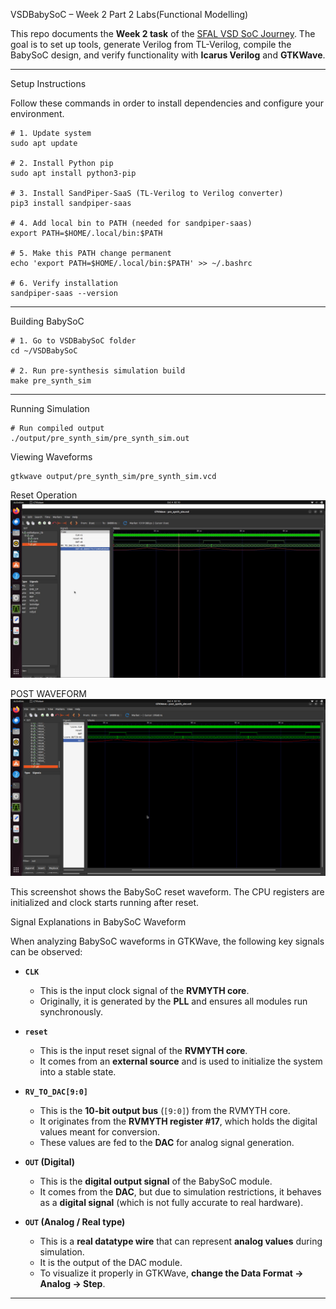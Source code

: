  VSDBabySoC – Week 2 Part 2 Labs(Functional Modelling)

This repo documents the **Week 2 task** of the [SFAL VSD SoC Journey](https://github.com/hemanthkumardm/SFAL-VSD-SoC-Journey).
The goal is to set up tools, generate Verilog from TL-Verilog, compile the BabySoC design, and verify functionality with **Icarus Verilog** and **GTKWave**.

---

 Setup Instructions

Follow these commands in order to install dependencies and configure your environment.

```
# 1. Update system
sudo apt update

# 2. Install Python pip
sudo apt install python3-pip

# 3. Install SandPiper-SaaS (TL-Verilog to Verilog converter)
pip3 install sandpiper-saas

# 4. Add local bin to PATH (needed for sandpiper-saas)
export PATH=$HOME/.local/bin:$PATH

# 5. Make this PATH change permanent
echo 'export PATH=$HOME/.local/bin:$PATH' >> ~/.bashrc

# 6. Verify installation
sandpiper-saas --version
```

---

 Building BabySoC

```
# 1. Go to VSDBabySoC folder
cd ~/VSDBabySoC

# 2. Run pre-synthesis simulation build
make pre_synth_sim
```

---

 Running Simulation

```
# Run compiled output
./output/pre_synth_sim/pre_synth_sim.out
```


 Viewing Waveforms

```
gtkwave output/pre_synth_sim/pre_synth_sim.vcd
```
 Reset Operation
![Reset waveform](photos/PREWAVEFORM.png)

POST WAVEFORM
![Reset waveform](photos/POSTWAVEFORM.png)

This screenshot shows the BabySoC reset waveform. The CPU registers are initialized and clock starts running after reset.

Signal Explanations in BabySoC Waveform

When analyzing BabySoC waveforms in GTKWave, the following key signals can be observed:

* **`CLK`**

  * This is the input clock signal of the **RVMYTH core**.
  * Originally, it is generated by the **PLL** and ensures all modules run synchronously.

* **`reset`**

  * This is the input reset signal of the **RVMYTH core**.
  * It comes from an **external source** and is used to initialize the system into a stable state.

* **`RV_TO_DAC[9:0]`**

  * This is the **10-bit output bus** (`[9:0]`) from the RVMYTH core.
  * It originates from the **RVMYTH register #17**, which holds the digital values meant for conversion.
  * These values are fed to the **DAC** for analog signal generation.

* **`OUT` (Digital)**

  * This is the **digital output signal** of the BabySoC module.
  * It comes from the **DAC**, but due to simulation restrictions, it behaves as a **digital signal** (which is not fully accurate to real hardware).

* **`OUT` (Analog / Real type)**

  * This is a **real datatype wire** that can represent **analog values** during simulation.
  * It is the output of the DAC module.
  * To visualize it properly in GTKWave, **change the Data Format → Analog → Step**.

---
